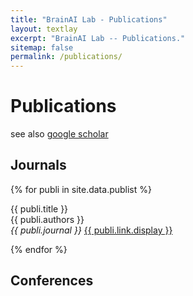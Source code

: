```yaml
---
title: "BrainAI Lab - Publications"
layout: textlay
excerpt: "BrainAI Lab -- Publications."
sitemap: false
permalink: /publications/
---
```



# Publications

see also [google scholar](https://scholar.google.com/citations?hl=en&user=F-LXQwcAAAAJ&view_op=list_works&sortby=pubdate)

## Journals

{% for publi in site.data.publist %}

  {{ publi.title }} <br />
  {{ publi.authors }} <br />
  <em>{{ publi.journal }}</em> <a href="{{ publi.link.url }}">{{ publi.link.display }}</a>

{% endfor %}

## Conferences

